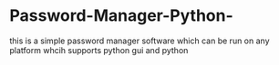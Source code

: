 # Password-Manager-Python-
this is a simple password manager software which can be run on any platform whcih supports python gui and python
